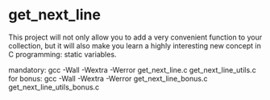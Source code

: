 # get_next_line
This project will not only allow you to add a very convenient function to your collection, but it will also make you learn a highly interesting new concept in C programming: static variables.

mandatory: gcc -Wall -Wextra -Werror get_next_line.c get_next_line_utils.c
for bonus: gcc -Wall -Wextra -Werror get_next_line_bonus.c get_next_line_utils_bonus.c